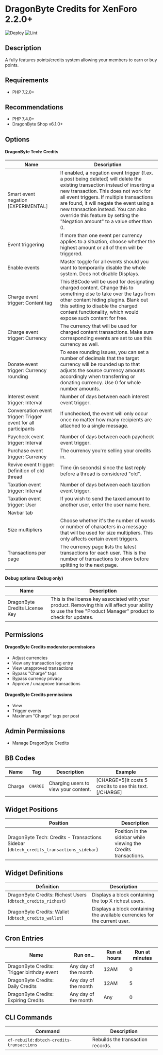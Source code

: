 DragonByte Credits for XenForo 2.2.0+
=====================================

![Deploy](https://github.com/DragonByteTech/xf2credits/workflows/Deploy/badge.svg) ![Lint](https://github.com/DragonByteTech/xf2credits/workflows/Lint/badge.svg)  
  
Description
-----------

A fully features points/credits system allowing your members to earn or buy points.

Requirements
------------

- PHP 7.2.0+

Recommendations
---------------

- PHP 7.4.0+
- DragonByte Shop v6.1.0+

Options
-------

#### DragonByte Tech: Credits

| Name | Description |
|---|---|
| Smart event negation \[EXPERIMENTAL\] | If enabled, a negation event trigger (f.ex. a post being deleted) will delete the existing transaction instead of inserting a new transaction. This does not work for all event triggers.   If multiple transactions are found, it will negate the event using a new transaction instead.   You can also override this feature by setting the "Negation amount" to a value other than 0. |
| Event triggering | If more than one event per currency applies to a situation, choose whether the highest amount or all of them will be triggered. |
| Enable events | Master toggle for all events should you want to temporarily disable the whole system. Does not disable Displays. |
| Charge event trigger: Content tag | This BBCode will be used for designating charged content. Change this to something else to take over the tags from other content hiding plugins. Blank out this setting to disable the charged content functionality, which would expose such content for free. |
| Charge event trigger: Currency | The currency that will be used for charged content transactions. Make sure corresponding events are set to use this currency as well. |
| Donate event trigger: Currency rounding | To ease rounding issues, you can set a number of decimals that the target currency will be rounded up to that adjusts the source currency amounts accordingly when transferring or donating currency.   Use 0 for whole number amounts. |
| Interest event trigger: Interval | Number of days between each interest event trigger. |
| Conversation event trigger: Trigger event for all participants | If unchecked, the event will only occur once no matter how many recipients are attached to a single message. |
| Paycheck event trigger: Interval | Number of days between each paycheck event trigger. |
| Purchase event trigger: Currency | The currency you're selling your credits in. |
| Revive event trigger: Definition of old thread | Time (in seconds) since the last reply before a thread is considered "old". |
| Taxation event trigger: Interval | Number of days between each taxation event trigger. |
| Taxation event trigger: User | If you wish to send the taxed amount to another user, enter the user name here. |
| Navbar tab |  |
| Size multipliers | Choose whether it's the number of words or number of characters in a message that will be used for size multipliers. This only affects certain event triggers. |
| Transactions per page | The currency page lists the latest transactions for each user. This is the number of transactions to show before splitting to the next page. |

#### Debug options (Debug only)

| Name | Description |
|---|---|
| DragonByte Credits License Key | This is the license key associated with your product. Removing this will affect your ability to use the free "Product Manager" product to check for updates. |

Permissions
-----------

#### DragonByte Credits moderator permissions

- Adjust currencies
- View any transaction log entry
- View unapproved transactions
- Bypass "Charge" tags
- Bypass currency privacy
- Approve / unapprove transactions

#### DragonByte Credits permissions

- View
- Trigger events
- Maximum "Charge" tags per post

Admin Permissions
-----------------

- Manage DragonByte Credits

BB Codes
--------

| Name | Tag | Description | Example |
|---|---|---|---|
| Charge | `CHARGE` | Charging users to view your content. | \[CHARGE=5\]It costs 5 credits to see this text.\[/CHARGE\] |

Widget Positions
----------------

| Position | Description |
|---|---|
| DragonByte Tech: Credits - Transactions Sidebar (`dbtech_credits_transactions_sidebar`) | Position in the sidebar while viewing the Credits transactions. |

Widget Definitions
------------------

| Definition | Description |
|---|---|
| DragonByte Credits: Richest Users (`dbtech_credits_richest`) | Displays a block containing the top X richest users. |
| DragonByte Credits: Wallet (`dbtech_credits_wallet`) | Displays a block containing the available currencies for the current user. |

Cron Entries
------------

| Name | Run on... | Run at hours | Run at minutes |
|---|---|---|---|
| DragonByte Credits: Trigger birthday event | Any day of the month | 12AM | 0 |
| DragonByte Credits: Daily Credits | Any day of the month | 12AM | 5 |
| DragonByte Credits: Expiring Credits | Any day of the month | Any | 0 |

CLI Commands
------------

| Command | Description |
|---|---|
| `xf-rebuild:dbtech-credits-transactions` | Rebuilds the transaction records. |
